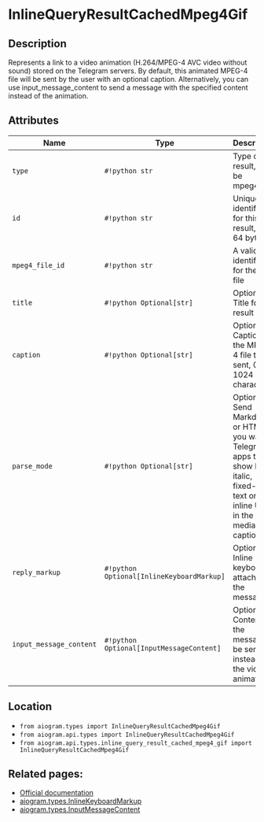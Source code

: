 # InlineQueryResultCachedMpeg4Gif

## Description

Represents a link to a video animation (H.264/MPEG-4 AVC video without sound) stored on the Telegram servers. By default, this animated MPEG-4 file will be sent by the user with an optional caption. Alternatively, you can use input_message_content to send a message with the specified content instead of the animation.


## Attributes

| Name | Type | Description |
| - | - | - |
| `type` | `#!python str` | Type of the result, must be mpeg4_gif |
| `id` | `#!python str` | Unique identifier for this result, 1-64 bytes |
| `mpeg4_file_id` | `#!python str` | A valid file identifier for the MP4 file |
| `title` | `#!python Optional[str]` | Optional. Title for the result |
| `caption` | `#!python Optional[str]` | Optional. Caption of the MPEG-4 file to be sent, 0-1024 characters |
| `parse_mode` | `#!python Optional[str]` | Optional. Send Markdown or HTML, if you want Telegram apps to show bold, italic, fixed-width text or inline URLs in the media caption. |
| `reply_markup` | `#!python Optional[InlineKeyboardMarkup]` | Optional. Inline keyboard attached to the message |
| `input_message_content` | `#!python Optional[InputMessageContent]` | Optional. Content of the message to be sent instead of the video animation |



## Location

- `from aiogram.types import InlineQueryResultCachedMpeg4Gif`
- `from aiogram.api.types import InlineQueryResultCachedMpeg4Gif`
- `from aiogram.api.types.inline_query_result_cached_mpeg4_gif import InlineQueryResultCachedMpeg4Gif`

## Related pages:

- [Official documentation](https://core.telegram.org/bots/api#inlinequeryresultcachedmpeg4gif)
- [aiogram.types.InlineKeyboardMarkup](../types/inline_keyboard_markup.md)
- [aiogram.types.InputMessageContent](../types/input_message_content.md)
